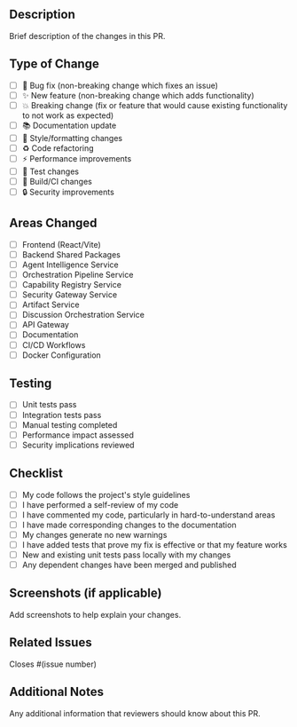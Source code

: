 ## Description

Brief description of the changes in this PR.

## Type of Change

- [ ] 🐛 Bug fix (non-breaking change which fixes an issue)
- [ ] ✨ New feature (non-breaking change which adds functionality)
- [ ] 💥 Breaking change (fix or feature that would cause existing functionality to not work as expected)
- [ ] 📚 Documentation update
- [ ] 🎨 Style/formatting changes
- [ ] ♻️ Code refactoring
- [ ] ⚡ Performance improvements
- [ ] 🧪 Test changes
- [ ] 🔧 Build/CI changes
- [ ] 🔒 Security improvements

## Areas Changed

- [ ] Frontend (React/Vite)
- [ ] Backend Shared Packages
- [ ] Agent Intelligence Service
- [ ] Orchestration Pipeline Service
- [ ] Capability Registry Service
- [ ] Security Gateway Service
- [ ] Artifact Service
- [ ] Discussion Orchestration Service
- [ ] API Gateway
- [ ] Documentation
- [ ] CI/CD Workflows
- [ ] Docker Configuration

## Testing

- [ ] Unit tests pass
- [ ] Integration tests pass
- [ ] Manual testing completed
- [ ] Performance impact assessed
- [ ] Security implications reviewed

## Checklist

- [ ] My code follows the project's style guidelines
- [ ] I have performed a self-review of my code
- [ ] I have commented my code, particularly in hard-to-understand areas
- [ ] I have made corresponding changes to the documentation
- [ ] My changes generate no new warnings
- [ ] I have added tests that prove my fix is effective or that my feature works
- [ ] New and existing unit tests pass locally with my changes
- [ ] Any dependent changes have been merged and published

## Screenshots (if applicable)

Add screenshots to help explain your changes.

## Related Issues

Closes #(issue number)

## Additional Notes

Any additional information that reviewers should know about this PR. 